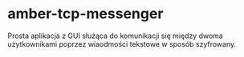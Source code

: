 # amber-tcp-messenger
Prosta aplikacja z GUI służąca do komunikacji się między dwoma użytkownikami poprzez wiaodmości tekstowe w sposób szyfrowany.
